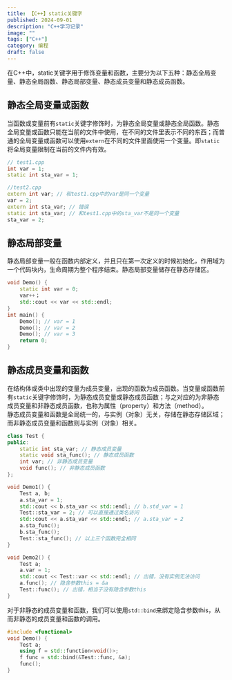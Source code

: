 ```yaml
---
title: 【C++】static关键字
published: 2024-09-01
description: "C++学习记录"
image: ""
tags: ["C++"]
category: 编程
draft: false
---
```


在C++中，static关键字用于修饰变量和函数，主要分为以下五种：静态全局变量、静态全局函数、静态局部变量、静态成员变量和静态成员函数。

## 静态全局变量或函数
当函数或变量前有`static`关键字修饰时，为静态全局变量或静态全局函数。静态全局变量或函数只能在当前的文件中使用，在不同的文件里表示不同的东西；而普通的全局变量或函数可以使用`extern`在不同的文件里面使用一个变量。即`static`将全局变量限制在当前的文件内有效。
```c++
// test1.cpp
int var = 1;
static int sta_var = 1;

//test2.cpp
extern int var; // 和test1.cpp中的var是同一个变量
var = 2;
extern int sta_var; // 错误
static int sta_var; // 和test1.cpp中的sta_var不是同一个变量
sta_var = 2;
```

## 静态局部变量
静态局部变量一般在函数内部定义，并且只在第一次定义的时候初始化，作用域为一个代码块内，生命周期为整个程序结束。静态局部变量储存在静态存储区。
```c++
void Demo() {
    static int var = 0;
    var++；
    std::cout << var << std::endl;
}
int main() {
    Demo(); // var = 1
    Demo(); // var = 2
    Demo(); // var = 3
    return 0;
}

```

## 静态成员变量和函数
在结构体或类中出现的变量为成员变量，出现的函数为成员函数。当变量或函数前有`static`关键字修饰时，为静态成员变量或静态成员函数；与之对应的为非静态成员变量和非静态成员函数，也称为属性（property）和方法（method）。  
静态成员变量和函数是全局统一的，与实例（对象）无关，存储在静态存储区域；而非静态成员变量和函数则与实例（对象）相关。
```c++
class Test {
public:
    static int sta_var; // 静态成员变量
    static void sta_func(); // 静态成员函数
    int var; // 非静态成员变量
    void func(); // 非静态成员函数
};

void Demo1() {
    Test a, b;
    a.sta_var = 1;
    std::cout << b.sta_var << std::endl; // b.std_var = 1
    Test::sta_var = 2; // 可以直接通过类名访问
    std::cout << a.sta_var << std::endl; // a.sta_var = 2
    a.sta_func();
    b.sta_func();
    Test::sta_func(); // 以上三个函数完全相同
}

void Demo2() {
    Test a;
    a.var = 1;
    std::cout << Test::var << std::endl; // 出错，没有实例无法访问
    a.func(); // 隐含参数this = &a
    Test::func(); // 出错，相当于没有隐含参数this
}
```
对于非静态的成员变量和函数，我们可以使用`std::bind`来绑定隐含参数this，从而非静态的成员变量和函数的调用。
```c++
#include <functional>
void Demo() {
    Test a;
    using f = std::function<void()>;
    f func = std::bind(&Test::func, &a);
    func();
}
```

